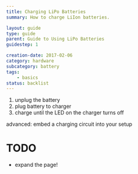 ```yaml
---
title: Charging LiPo Batteries
summary: How to charge LiIon batteries.

layout: guide
type: guide
parent: Guide to Using LiPo Batteries
guidestep: 1

creation-date: 2017-02-06
category: hardware
subcategory: battery
tags:
    - basics
status: backlist
---
```


1. unplug the battery
2. plug battery to charger
3. charge until the LED on the charger turns off


advanced: embed a charging circuit into your setup

# TODO

- expand the page!
